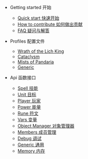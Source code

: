 - Getting started 开始

  - [Quick start 快速开始](getting-started/quickstart.md)
  - [How to contribute 如何做出贡献](getting-started/how-to-contribute.md)
  - [FAQ 疑问与解答](getting-started/faq.md)

- Profiles 配置文件

  - [Wrath of the Lich King](profiles/wotlk.md)
  - [Cataclysm](profiles/cataclysm.md)
  - [Mists of Pandaria](profiles/mop.md)
  - [Generic](profiles/generic.md)

- Api 函数接口

  - [Spell 技能](api/spell.md)
  - [Unit 目标](api/unit.md)
  - [Player 玩家](api/player.md)
  - [Power 能量](api/power.md)
  - [Rune 符文](api/rune.md)
  - [Vars 变量](api/vars.md)
  - [Object Manager 对象管理器](api/object-manager.md)
  - [Members 成员管理](api/members.md)
  - [Debug 调试](api/debug.md)
  - [Generic 通用](api/generic.md)
  - [Memory 内存](api/memory.md)
